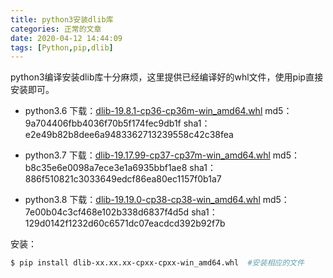 ```yaml
---
title: python3安装dlib库
categories: 正常的文章
date: 2020-04-12 14:44:09
tags: [Python,pip,dlib]
---
```


python3编译安装dlib库十分麻烦，这里提供已经编译好的whl文件，使用pip直接安装即可。

<!-- more -->

- python3.6
    下载：[dlib-19.8.1-cp36-cp36m-win_amd64.whl](https://lolico.griouges.cn/download/dlib/dlib-19.8.1-cp36-cp36m-win_amd64.whl)
    md5：9a704406fbb4036f70b5f174fec9db1f
    sha1：e2e49b82b8dee6a9483362713239558c42c38fea

- python3.7
    下载：[dlib-19.17.99-cp37-cp37m-win_amd64.whl](https://lolico.griouges.cn/download/dlib/dlib-19.17.99-cp37-cp37m-win_amd64.whl)
    md5：b8c35e6e0098a7ece3e1a6935bbf1ae8
    sha1：886f510821c3033649edcf86ea80ec1157f0b1a7

- python3.8
    下载：[dlib-19.19.0-cp38-cp38-win_amd64.whl](https://lolico.griouges.cn/download/dlib/dlib-19.19.0-cp38-cp38-win_amd64.whl)
    md5：7e00b04c3cf468e102b338d6837f4d5d
    sha1：129d0142f1232d60c6571dc07eacdcd392b92f7b

安装：

```bash
$ pip install dlib-xx.xx.xx-cpxx-cpxx-win_amd64.whl  #安装相应的文件
```
